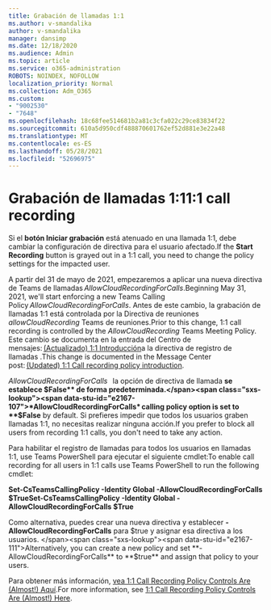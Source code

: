 ```yaml
---
title: Grabación de llamadas 1:1
ms.author: v-smandalika
author: v-smandalika
manager: dansimp
ms.date: 12/18/2020
ms.audience: Admin
ms.topic: article
ms.service: o365-administration
ROBOTS: NOINDEX, NOFOLLOW
localization_priority: Normal
ms.collection: Adm_O365
ms.custom:
- "9002530"
- "7648"
ms.openlocfilehash: 18c68fee514681b2a81c3cfa022c29ce83834f22
ms.sourcegitcommit: 610a5d950cdf488870601762ef52d881e3e22a48
ms.translationtype: MT
ms.contentlocale: es-ES
ms.lasthandoff: 05/28/2021
ms.locfileid: "52696975"
---
```

# <a name="11-call-recording"></a><span data-ttu-id="e2167-102">Grabación de llamadas 1:1</span><span class="sxs-lookup"><span data-stu-id="e2167-102">1:1 call recording</span></span>

<span data-ttu-id="e2167-103">Si el **botón Iniciar grabación** está atenuado en una llamada 1:1, debe cambiar la configuración de directiva para el usuario afectado.</span><span class="sxs-lookup"><span data-stu-id="e2167-103">If the **Start Recording** button is grayed out in a 1:1 call, you need to change the policy settings for the impacted user.</span></span>   

<span data-ttu-id="e2167-104">A partir del 31 de mayo de 2021, empezaremos a aplicar una nueva directiva de Teams de llamadas *AllowCloudRecordingForCalls*.</span><span class="sxs-lookup"><span data-stu-id="e2167-104">Beginning May 31, 2021, we'll start enforcing a new Teams Calling Policy *AllowCloudRecordingForCalls*.</span></span> <span data-ttu-id="e2167-105">Antes de este cambio, la grabación de llamadas 1:1 está controlada por la Directiva de reuniones *allowCloudRecording* Teams de reuniones.</span><span class="sxs-lookup"><span data-stu-id="e2167-105">Prior to this change, 1:1 call recording is controlled by the *AllowCloudRecording* Teams Meeting Policy.</span></span> <span data-ttu-id="e2167-106">Este cambio se documenta en la entrada del Centro de mensajes: [(Actualizado) 1:1 Introducción](https://portal.microsoft.com/Adminportal/Home?ref=MessageCenter/:/messages/MC238796)a la directiva de registro de llamadas .</span><span class="sxs-lookup"><span data-stu-id="e2167-106">This change is documented in the Message Center post: [(Updated) 1:1 Call recording policy introduction](https://portal.microsoft.com/Adminportal/Home?ref=MessageCenter/:/messages/MC238796).</span></span>  

<span data-ttu-id="e2167-107">*AllowCloudRecordingForCalls*   la opción de directiva de llamada **se establece $False** de forma predeterminada.</span><span class="sxs-lookup"><span data-stu-id="e2167-107">*AllowCloudRecordingForCalls* calling policy option is set to **$False** by default.</span></span> <span data-ttu-id="e2167-108">Si prefieres impedir que todos los usuarios graben llamadas 1:1, no necesitas realizar ninguna acción.</span><span class="sxs-lookup"><span data-stu-id="e2167-108">If you prefer to block all users from recording 1:1 calls, you don't need to take any action.</span></span>  

<span data-ttu-id="e2167-109">Para habilitar el registro de llamadas para todos los usuarios en llamadas 1:1, use Teams PowerShell para ejecutar el siguiente cmdlet:</span><span class="sxs-lookup"><span data-stu-id="e2167-109">To enable call recording for all users in 1:1 calls use Teams PowerShell to run the following cmdlet:</span></span> 

<span data-ttu-id="e2167-110">**Set-CsTeamsCallingPolicy -Identity Global -AllowCloudRecordingForCalls $True**</span><span class="sxs-lookup"><span data-stu-id="e2167-110">**Set-CsTeamsCallingPolicy -Identity Global -AllowCloudRecordingForCalls $True**</span></span> 

<span data-ttu-id="e2167-111">Como alternativa, puedes crear una nueva directiva y establecer **-AllowCloudRecordingForCalls** para $true y asignar esa directiva a los usuarios. </span><span class="sxs-lookup"><span data-stu-id="e2167-111">Alternatively, you can create a new policy and set **-AllowCloudRecordingForCalls** to **$true** and assign that policy to your users.</span></span> 

<span data-ttu-id="e2167-112">Para obtener más información, [vea 1:1 Call Recording Policy Controls Are (Almost!) Aquí](https://techcommunity.microsoft.com/t5/microsoft-teams-support/1-1-call-recording-policy-controls-are-almost-here/ba-p/2217668).</span><span class="sxs-lookup"><span data-stu-id="e2167-112">For more information, see [1:1 Call Recording Policy Controls Are (Almost!) Here](https://techcommunity.microsoft.com/t5/microsoft-teams-support/1-1-call-recording-policy-controls-are-almost-here/ba-p/2217668).</span></span>
